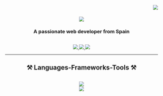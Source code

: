 <img align="right" src="https://visitor-badge.laobi.icu/badge?page_id=ricardohuaripata.ricardohuaripata" />

<h1 align="center">
    <img src="https://readme-typing-svg.herokuapp.com/?font=Righteous&size=35&center=true&vCenter=true&width=500&height=70&duration=4000&lines=Hi+There!+👋;+I'm+Ricardo!;" />
</h1>

<h3 align="center">A passionate web developer from Spain</h3>

<br/>
 
<div align="center"> 
  <a href="mailto:ricardohuaripatabellido@gmail.com">
    <img src="https://img.shields.io/badge/Gmail-333333?style=for-the-badge&logo=gmail&logoColor=red" />
  </a>
  <a href="https://www.linkedin.com/in/ricardo-huaripata-bellido" target="_blank">
    <img src="https://img.shields.io/badge/LinkedIn-0077B5?style=for-the-badge&logo=linkedin&logoColor=white" target="_blank" />
  </a>
  <a href="https://www.ricardohuaripata.com" target="_blank">
     <img src="https://img.shields.io/badge/Portfolio-FF5722?style=for-the-badge&logo=todoist&logoColor=white" target="_blank" /> <!-- sqlite, safari, google-chrome are other good icon options -->
  </a>
</div>

 <hr/>
 
<h2 align="center">⚒️ Languages-Frameworks-Tools ⚒️</h2>
<br/>
<div align="center">
    <img src="https://skillicons.dev/icons?i=spring,java,mysql,nodejs,express,mongodb" />
    <br>
    <img src="https://skillicons.dev/icons?i=html,css,javascript,angular,bootstrap,tailwindcss" />
</div>

<br/>
